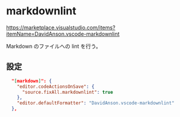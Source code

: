 # markdownlint

<https://marketplace.visualstudio.com/items?itemName=DavidAnson.vscode-markdownlint>

Markdown のファイルへの lint を行う。

## 設定

```json
  "[markdown]": {
    "editor.codeActionsOnSave": {
      "source.fixAll.markdownlint": true
    },
    "editor.defaultFormatter": "DavidAnson.vscode-markdownlint"
  },
```
